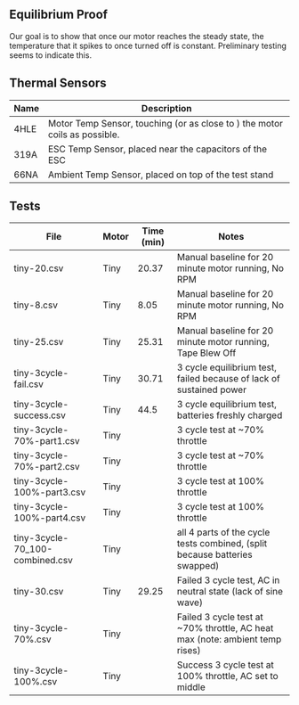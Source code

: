 ## Equilibrium Proof

Our goal is to show that once our motor reaches the steady state, the temperature that it spikes to once turned off is constant. Preliminary testing seems to indicate this.

## Thermal Sensors

| Name      | Description                                                                   |
|-----------|-------------------------------------------------------------------------------|
| 4HLE      | Motor Temp Sensor, touching (or as close to ) the motor coils as possible.    |
| 319A      | ESC Temp Sensor, placed near the capacitors of the ESC                        |
| 66NA      | Ambient Temp Sensor, placed on top of the test stand                          |

## Tests

| File                                  | Motor             | Time (min)                | Notes                                                                         |
|---------------------------------------|-------------------|---------------------------|-------------------------------------------------------------------------------|
| tiny-20.csv                           | Tiny              | 20.37                     | Manual baseline for 20 minute motor running, No RPM                           |
| tiny-8.csv                            | Tiny              | 8.05                      | Manual baseline for 20 minute motor running, No RPM                           |
| tiny-25.csv                           | Tiny              | 25.31                     | Manual baseline for 20 minute motor running, Tape Blew Off                    |
| tiny-3cycle-fail.csv                  | Tiny              | 30.71                     | 3 cycle equilibrium test, failed because of lack of sustained power           |
| tiny-3cycle-success.csv               | Tiny              | 44.5                      | 3 cycle equilibrium test, batteries freshly charged                           |
| tiny-3cycle-70%-part1.csv             | Tiny              |                           | 3 cycle test at ~70% throttle                                                 |
| tiny-3cycle-70%-part2.csv             | Tiny              |                           | 3 cycle test at ~70% throttle                                                 |
| tiny-3cycle-100%-part3.csv            | Tiny              |                           | 3 cycle test at 100% throttle                                                 |
| tiny-3cycle-100%-part4.csv            | Tiny              |                           | 3 cycle test at 100% throttle                                                 |
| tiny-3cycle-70_100-combined.csv       | Tiny              |                           | all 4 parts of the cycle tests combined, (split because batteries swapped)    |
| tiny-30.csv                           | Tiny              | 29.25                     | Failed 3 cycle test, AC in neutral state (lack of sine wave)                  |
| tiny-3cycle-70%.csv                   | Tiny              |                           | Failed 3 cycle test at ~70% throttle, AC heat max (note: ambient temp rises)  |
| tiny-3cycle-100%.csv                  | Tiny              |                           | Success 3 cycle test at 100% throttle, AC set to middle                       |
